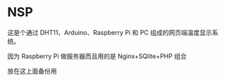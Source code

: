 # NSP
这是个通过 DHT11、Arduino、Raspberry Pi 和 PC 组成的网页端温度显示系统。

因为 Raspberry Pi 做服务器而且用的是 Nginx+SQlite+PHP 组合

放在这上面备份用
